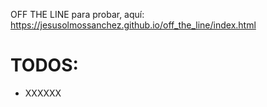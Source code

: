 OFF THE LINE
para probar, aquí: https://jesusolmossanchez.github.io/off_the_line/index.html

# TODOS:

- XXXXXX
